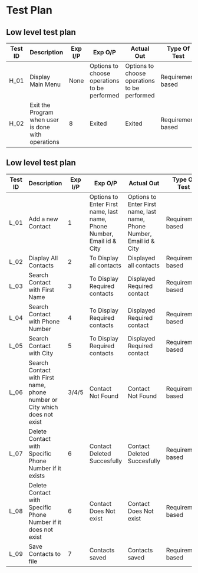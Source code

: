 # Test Plan
##  Low level test plan
| **Test ID** | **Description**                                              | **Exp I/P** | **Exp O/P** | **Actual Out** |**Type Of Test**  |    
|-------------|--------------------------------------------------------------|------------|-------------|----------------|------------------|
|  H_01       | Display Main Menu |  None | Options to choose operations to be performed|Options to choose operations to be performed|Requirement based |
|  H_02       |Exit the Program when user is done with operations| 8 | Exited |Exited |Requirement based    |


##  Low level test plan

| **Test ID** | **Description**       | **Exp I/P** | **Exp O/P** | **Actual Out** |**Type Of Test**  |   
|-------------|--------------------------------------------------------------|------------|-------------|----------------|------------------|
|  L_01       | Add a new Contact |  1 | Options to Enter First name, last name, Phone Number, Email id & City|Options to Enter First name, last name, Phone Number, Email id & City|Requirement based |
|  L_02       | Diaplay All Contacts | 2 |To Display all contacts| Displayed all contacts |Requirement based    |
|  L_03       | Search Contact with First Name | 3 |To Display Required contacts| Displayed Required contact |Requirement based    |
|  L_04       | Search Contact with Phone Number | 4 |To Display Required contacts| Displayed Required contact |Requirement based   |
|  L_05       | Search Contact with City | 5 |To Display Required contacts| Displayed Required contact |Requirement based    |
|  L_06       | Search Contact with First name, phone number or City which does not exist | 3/4/5 |Contact Not Found| Contact Not Found |Requirement based    |
|  L_07       | Delete Contact with Specific Phone Number if it exists | 6 |Contact Deleted Succesfully| Contact Deleted Succesfully |Requirement based    |
|  L_08       | Delete Contact with Specific Phone Number if it does not exist | 6 |Contact Does Not exist| Contact Does Not exist |Requirement based    |
|  L_09       | Save Contacts to file | 7 |Contacts saved| Contacts saved |Requirement based    |
